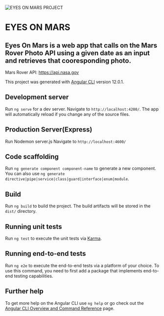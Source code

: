 ![EYES ON MARS PROJECT](https://user-images.githubusercontent.com/67670488/119416714-e3197480-bcb9-11eb-9dfa-12306231c5a7.png)

# EYES ON MARS

## Eyes On Mars is a web app that calls on the Mars Rover Photo API using a given date as an input and retrieves that cooresponding photo.

Mars Rover API: https://api.nasa.gov

This project was generated with [Angular CLI](https://github.com/angular/angular-cli) version 12.0.1.

## Development server

Run `ng serve` for a dev server. Navigate to `http://localhost:4200/`. The app will automatically reload if you change any of the source files.

## Production Server(Express)

Run Nodemon server.js Navigate to `http://localhost:4600/`

## Code scaffolding

Run `ng generate component component-name` to generate a new component. You can also use `ng generate directive|pipe|service|class|guard|interface|enum|module`.

## Build

Run `ng build` to build the project. The build artifacts will be stored in the `dist/` directory.

## Running unit tests

Run `ng test` to execute the unit tests via [Karma](https://karma-runner.github.io).

## Running end-to-end tests

Run `ng e2e` to execute the end-to-end tests via a platform of your choice. To use this command, you need to first add a package that implements end-to-end testing capabilities.

## Further help

To get more help on the Angular CLI use `ng help` or go check out the [Angular CLI Overview and Command Reference](https://angular.io/cli) page.
